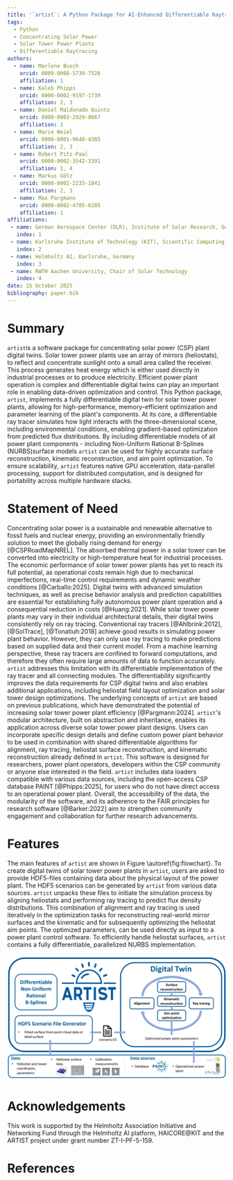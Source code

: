```yaml
---
title: '`artist`: A Python Package for AI-Enhanced Differentiable Raytracing in Solar Tower Power Plants'
tags:
  - Python
  - Concentrating Solar Power
  - Solar Tower Power Plants
  - Differentiable Raytracing
authors:
  - name: Marlene Busch
    orcid: 0009-0008-5730-7528
    affiliation: 1
  - name: Kaleb Phipps
    orcid: 0000-0002-9197-1739
    affiliation: 2, 3
  - name: Daniel Maldonado Quinto
    orcid: 0000-0003-2929-8667
    affiliation: 1
  - name: Marie Weiel
    orcid: 0000-0001-9648-4385
    affiliation: 2, 3
  - name: Robert Pitz-Paal
    orcid: 0000-0002-3542-3391
    affiliation: 1, 4
  - name: Markus Götz
    orcid: 0000-0002-2233-1041
    affiliation: 2, 3
  - name: Max Pargmann
    orcid: 0000-0002-4705-6285
    affiliation: 1
affiliations:
 - name: German Aerospace Center (DLR), Institute of Solar Research, Germany
   index: 1
 - name: Karlsruhe Institute of Technology (KIT), Scientific Computing Center (SCC), Germany
   index: 2
 - name: Helmholtz AI, Karlsruhe, Germany
   index: 3
 - name: RWTH Aachen University, Chair of Solar Technology
   index: 4
date: 15 October 2025
bibliography: paper.bib
---
```


# Summary

`artist`is a software package for concentrating solar power (CSP) plant digital twins. Solar tower power plants use an array of mirrors (heliostats), to reflect and concentrate sunlight onto a small area called the receiver. This process generates heat energy which is either used directly in industrial processes or to produce electricity. Efficient power plant operation is complex and differentiable digital twins can play an important role in enabling data-driven optimization and control. This Python package, `artist`, implements a fully differentiable digital twin for solar tower power plants, allowing for high-performance, memory-efficient optimization and parameter learning of the plant's components. At its core, a differentiable ray tracer simulates how light interacts with the three-dimensional scene, including environmental conditions, enabling gradient-based optimization from predicted flux distributions. By including differentiable models of all power plant components - including Non-Uniform Rational B-Splines (NURBS)surface models `artist` can be used for highly accurate surface reconstruction, kinematic reconstruction, and aim point optimization. To ensure scalability, `artist` features native GPU acceleration, data-parallel processing, support for distributed computation, and is designed for portability across multiple hardware stacks.


# Statement of Need

Concentrating solar power is a sustainable and renewable alternative to fossil fuels and nuclear energy, providing an environmentally friendly solution to meet the globally rising demand for energy [@CSPRoadMapNREL]. The absorbed thermal power in a solar tower can be converted into electricity or high-temperature heat for industrial processes. The economic performance of solar tower power plants has yet to reach its full potential, as operational costs remain high due to mechanical imperfections, real-time control requirements and dynamic weather conditions [@Carballo:2025]. Digital twins with advanced simulation techniques, as well as precise behavior analysis and prediction capabilities are essential for establishing fully autonomous power plant operation and a consequential reduction in costs [@Huang:2021]. While solar tower power plants may vary in their individual architectural details, their digital twins consistently rely on ray tracing. Conventional ray tracers [@Ahlbrink:2012], [@SolTrace], [@Tonatiuh:2018] achieve good results in simulating power plant behavior. However, they can only use ray tracing to make predictions based on supplied data and their current model. From a machine learning perspective, these ray tracers are confined to forward computations, and therefore they often require large amounts of data to function accurately. `artist` addresses this limitation with its differentiable implementation of the ray tracer and all connecting modules. The differentiability significantly improves the data requirements for CSP digital twins and also enables additional applications, including heliostat field layout optimization and solar tower design optimizations. The underlying concepts of `artist` are based on previous publications, which have demonstrated the potential of increasing solar tower power plant efficiency [@Pargmann:2024]. `artist`'s modular architecture, built on abstraction and inheritance, enables its application across diverse solar tower power plant designs. Users can incorporate specific design details and define custom power plant behavior to be used in combination with shared differentiable algorithms for alignment, ray tracing, heliostat surface reconstruction, and kinematic reconstruction already defined in `artist`. This software is designed for researchers, power plant operators, developers within the CSP community or anyone else interested in the field. `artist` includes data loaders compatible with various data sources, including the open-access CSP database PAINT [@Phipps:2025], for users who do not have direct access to an operational power plant. Overall, the accessibility of the data, the modularity of the software, and its adherence to the FAIR principles for research software [@Barker:2022] aim to strengthen community engagement and collaboration for further research advancements.

# Features

The main features of `artist` are shown in Figure \autoref{fig:flowchart}. To create digital twins of solar tower power plants in `artist`, users are asked to provide HDF5-files containing data about the physical layout of the power plant. The HDF5 scenarios can be generated by `artist` from various data sources. `artist` unpacks these files to initiate the simulation process by aligning heliostats and performing ray tracing to predict flux density distributions. This combination of alignment and ray tracing is used iteratively in the optimization tasks for reconstructing real-world mirror surfaces and the kinematic and for subsequently optimizing the heliostat aim points. The optimized parameters, can be used directly as input to a power plant control software. To efficiently handle heliostat surfaces, `artist` contains a fully differentiable, parallelized NURBS implementation.

![Features of `artist`, the AI-enhanced differentiable Ray Tracer for Irradiation Prediction in Solar Tower Digital Twins. \label{fig:flowchart}](flowchart.png)

# Acknowledgements

This work is supported by the Helmholtz Association Initiative and Networking Fund through the Helmholtz AI platform, HAICORE@KIT and the ARTIST project under grant number ZT-I-PF-5-159.

# References
